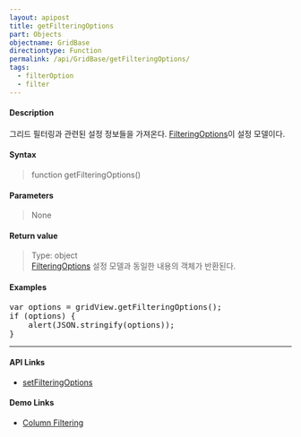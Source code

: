 ```yaml
---
layout: apipost
title: getFilteringOptions
part: Objects
objectname: GridBase
directiontype: Function
permalink: /api/GridBase/getFilteringOptions/
tags:
  - filterOption
  - filter
---
```



#### Description

 그리드 필터링과 관련된 설정 정보들을 가져온다. [FilteringOptions](/api/types/FilteringOptions/)이 설정 모델이다.

#### Syntax

> function getFilteringOptions()

#### Parameters

> None

#### Return value

> Type: object  
> [FilteringOptions](/api/types/FilteringOptions/) 설정 모델과 동일한 내용의 객체가 반환된다.

#### Examples 

<pre class="prettyprint">
var options = gridView.getFilteringOptions();
if (options) {
	alert(JSON.stringify(options));
}
</pre>

---

#### API Links

* [setFilteringOptions](/api/GridBase/setFilteringOptions)  

#### Demo Links

* [Column Filtering](http://demo.realgrid.com/Columns/ColumnFiltering/)